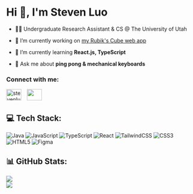 <h1 align="left">Hi 👋, I'm Steven Luo</h1>

- 👨‍💻 Undergraduate Research Assistant & CS @ The University of Utah

- 🔭 I’m currently working on [my Rubik's Cube web app](https://github.com/stevenluo23/rubiks-cube-app)

- 🌱 I’m currently learning **React.js, TypeScript**

- 💬 Ask me about **ping pong & mechanical keyboards**

<h3 align="left">Connect with me:</h3>
<a href="https://linkedin.com/in/stevenluo23" target="_blank"><img src="https://raw.githubusercontent.com/rahuldkjain/github-profile-readme-generator/master/src/images/icons/Social/linked-in-alt.svg" alt="stevenluo23" height="30" width="40" /></a>
&ensp;
<a href="mailto:luosteven23@gmail.com" target="_blank"><img src="https://github.com/stevenluo23/stevenluo23/assets/76457271/c51bbf70-3d86-4257-ba51-a33e387d3e99" height="30" width="40" /></a>

## 💻 Tech Stack:
![Java](https://img.shields.io/badge/java-%23ED8B00.svg?style=for-the-badge&logo=openjdk&logoColor=white) ![JavaScript](https://img.shields.io/badge/javascript-%23323330.svg?style=for-the-badge&logo=javascript&logoColor=%23F7DF1E) ![TypeScript](https://img.shields.io/badge/typescript-%23007ACC.svg?style=for-the-badge&logo=typescript&logoColor=white) ![React](https://img.shields.io/badge/react-%2320232a.svg?style=for-the-badge&logo=react&logoColor=%2361DAFB) ![TailwindCSS](https://img.shields.io/badge/tailwindcss-%2338B2AC.svg?style=for-the-badge&logo=tailwind-css&logoColor=white) ![CSS3](https://img.shields.io/badge/css3-%231572B6.svg?style=for-the-badge&logo=css3&logoColor=white) ![HTML5](https://img.shields.io/badge/html5-%23E34F26.svg?style=for-the-badge&logo=html5&logoColor=white) ![Figma](https://img.shields.io/badge/figma-%23F24E1E.svg?style=for-the-badge&logo=figma&logoColor=white)

## 📊 GitHub Stats:
![](https://github-readme-streak-stats.herokuapp.com/?user=stevenluo23&theme=monokai&hide_border=true)<br/>
![](https://github-readme-stats.vercel.app/api/top-langs/?username=stevenluo23&theme=monokai&hide_border=true&include_all_commits=true&count_private=true&layout=compact)
